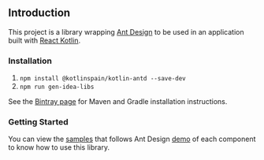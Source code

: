 ## Introduction
This project is a library wrapping [Ant Design](https://ant.design/docs/react/introduce) to be used in an application 
built with [React Kotlin](https://github.com/JetBrains/create-react-kotlin-app).

### Installation

1. `npm install @kotlinspain/kotlin-antd --save-dev`
2. `npm run gen-idea-libs`

See the [Bintray page](https://bintray.com/kotlinspain/kotlin-js-wrappers/kotlin-antd) for Maven and Gradle 
installation instructions.

### Getting Started
You can view the [samples](https://github.com/kotlinspain/kotlin-js-wrappers/tree/master/kotlin-antd/samples) that follows 
Ant Design [demo](https://github.com/ant-design/ant-design/tree/master/components) of each component to know 
how to use this library.
